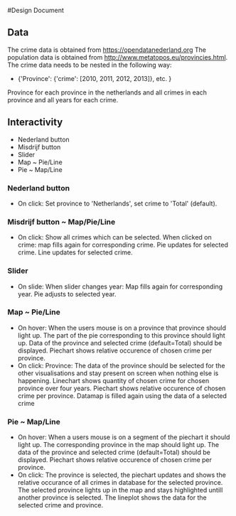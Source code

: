 #Design Document
## Data
The crime data is obtained from https://opendatanederland.org
The population data is obtained from  http://www.metatopos.eu/provincies.html.
The crime data needs to be nested in the following way:

* {'Province': {'crime': [2010, 2011, 2012, 2013]}, etc. }

Province for each province in the netherlands and all crimes in each province and all years for each crime.

## Interactivity
* Nederland button
* Misdrijf button
* Slider
* Map ~ Pie/Line
* Pie ~ Map/Line

### Nederland button
* On click:	Set province to 'Netherlands', set crime to 'Total' (default).

### Misdrijf button ~ Map/Pie/Line
* On click: 	Show all crimes which can be selected.
		When clicked on crime: 	map fills again for corresponding crime.
					Pie updates for selected crime.
					Line updates for selected crime.

### Slider
* On slide:	When slider changes year: Map fills again for corresponding year.
					Pie adjusts to selected year.

### Map ~ Pie/Line
* On hover: 	When the users mouse is on a province that province should light up.
		The part of the pie corresponding to this province should light up.
		Data of the province and selected crime (default=Total) should be displayed.
		Piechart shows relative occurence of chosen crime per province.
* On click: 	Province: The data of the province should be selected for the other visualisations and stay present on screen when nothing else is happening.
		Linechart shows quantity of chosen crime for chosen province over four years.
		Piechart shows relative occurence of chosen crime per province.
		Datamap is filled again using the data of a selected crime

### Pie ~ Map/Line
* On hover:	When a users mouse is on a segment of the piechart it should light up.
		The corresponding province in the map should light up.
		The data of the province and selected crime (default=Total) should be displayed.
		Piechart shows relative occurence of chosen crime per province.
* On click: 	The province is selected, the piechart updates and shows the relative occurance of all crimes in database for the selected province.
		The selected province lights up in the map and stays highlighted untill another province is selected.
		The lineplot shows the data for the selected crime and province.







